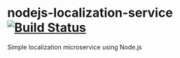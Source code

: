 # nodejs-localization-service [![Build Status](https://travis-ci.com/mikkopiu/nodejs-localization-service.svg?token=SghvLEifzSWuDsPrqyBk&branch=master)](https://travis-ci.com/mikkopiu/nodejs-localization-service)
Simple localization microservice using Node.js